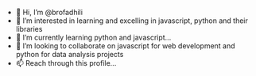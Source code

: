 - 👋 Hi, I’m @brofadhili
- 👀 I’m interested in learning and excelling in javascript, python and their libraries
- 🌱 I’m currently learning python and javascript...
- 💞️ I’m looking to collaborate on javascript for web development and python for data analysis projects
- 📫 Reach through this profile...

<!---
brofadhili/brofadhili is a ✨ special ✨ repository because its `README.md` (this file) appears on your GitHub profile.
You can click the Preview link to take a look at your changes.
--->
